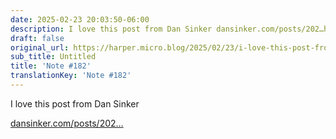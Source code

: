 ```yaml
---
date: 2025-02-23 20:03:50-06:00
description: I love this post from Dan Sinker dansinker.com/posts/202…https://dansinker.com/posts/2025-02-23-dale/
draft: false
original_url: https://harper.micro.blog/2025/02/23/i-love-this-post-from.html
sub_title: Untitled
title: 'Note #182'
translationKey: 'Note #182'
---
```


I love this post from Dan Sinker

[dansinker.com/posts/202…](https://dansinker.com/posts/2025-02-23-dale/)